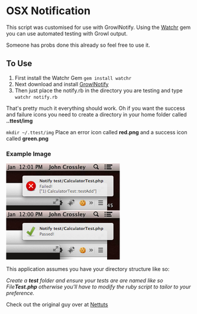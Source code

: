 # OSX Notification

This script was customised for use with GrowlNotify. Using the [Watchr](https://github.com/mynyml/watchr) gem you can use automated testing with Growl output.

Someone has probs done this already so feel free to use it.

## To Use
1. First install the Watchr Gem `gem install watchr`
2. Next download and install [GrowlNotify](http://growl.info/extras.php)
3. Then just place the notify.rb in the directory you are testing and type `watchr notify.rb`

That's pretty much it everything should work. Oh if you want the success and failure icons you need to create a directory in your home folder called **..ttest/img**

`mkdir ~/.ttest/img` Place an error icon called **red.png** and a success icon called **green.png**

### Example Image
![Example Image](https://github.com/john-crossley/terminal-notification/blob/master/example.png)


This application assumes you have your directory structure like so:

*Create a **test** folder and ensure your tests are are named like so File**Test.php** otherwise you'll have to modify the ruby script to tailor to your preference.*

Check out the original guy over at [Nettuts](http://net.tutsplus.com/tutorials/php/automatic-testing-for-tdd-with-php/)
